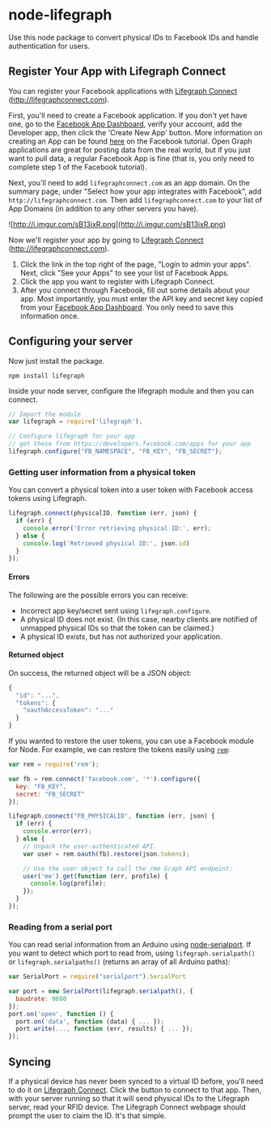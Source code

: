 node-lifegraph
==============

Use this node package to convert physical IDs to Facebook IDs and handle authentication for users.

Register Your App with Lifegraph Connect
-------------------------------------

You can register your Facebook applications with [Lifegraph Connect](http://lifegraphconnect.com) (http://lifegraphconnect.com).

First, you'll need to create a Facebook application. If you don't yet have one, go to the [Facebook App Dashboard](https://developers.facebook.com/apps), verify your account, add the Developer app, then click the 'Create New App' button. More information on creating an App can be found [here](https://developers.facebook.com/docs/technical-guides/opengraph/opengraph-tutorial/) on the Facebook tutorial. Open Graph applications are great for posting data from the real world, but if you just want to pull data, a regular Facebook App is fine (that is, you only need to complete step 1 of the Facebook tutorial).

Next, you'll need to add `lifegraphconnect.com` as an app domain. On the summary page, under "Select how your app integrates with Facebook", add `http://lifegraphconnect.com`. Then add `lifegraphconnect.com` to your list of App Domains (in addition to any other servers you have).

![http://i.imgur.com/sB13ixR.png](http://i.imgur.com/sB13ixR.png)

Now we'll register your app by going to [Lifegraph Connect](http://lifegraphconnect.com) (http://lifegraphconnect.com).

1. Click the link in the top right of the page, "Login to admin your apps". Next, click "See your Apps" to see your list of Facebook Apps.
2. Click the app you want to register with Lifegraph Connect.
3. After you connect through Facebook, fill out some details about your app. Most importantly, you must enter the API key and secret key copied from your [Facebook App Dashboard](https://developers.facebook.com/apps). You only need to save this information once.

Configuring your server
-----------------------

Now just install the package.

```npm install lifegraph```

Inside your node server, configure the lifegraph module and then you can connect.

```js
// Import the module
var lifegraph = require('lifegraph');

// Configure lifegraph for your app
// get these from https://developers.facebook.com/apps for your app
lifegraph.configure("FB_NAMESPACE", "FB_KEY", "FB_SECRET");
```

### Getting user information from a physical token

You can convert a physical token into a user token with Facebook access tokens using Lifegraph.

```js
lifegraph.connect(physicalID, function (err, json) {
  if (err) {
    console.error('Error retrieving physical ID:', err);
  } else {
    console.log('Retrieved physical ID:', json.id)
  }
});
```

#### Errors

The following are the possible errors you can receive:

*  Incorrect app key/secret sent using `lifegraph.configure`.
*  A physical ID does not exist. (In this case, nearby clients are notified of unmapped physical IDs so that the token can be claimed.)
*  A physical ID exists, but has not authorized your application.


#### Returned object

On success, the returned object will be a JSON object:

```js
{
  "id": "...",
  "tokens": {
    "oauthAccessToken": "..."
  }
}
```

If you wanted to restore the user tokens, you can use a Facebook module for Node. For example, we can restore the tokens easily using [`rem`](https://github.com/tcr/rem-js):

```js
var rem = require('rem');

var fb = rem.connect('facebook.com', '*').configure({
  key: "FB_KEY",
  secret: "FB_SECRET"
});

lifegraph.connect("FB_PHYSICALID", function (err, json) {
  if (err) {
    console.error(err);
  } else {
    // Unpack the user-authenticated API.
    var user = rem.oauth(fb).restore(json.tokens);

    // Use the user object to call the /me Graph API endpoint:
    user('me').get(function (err, profile) {
      console.log(profile);
    });
  }
});
```

### Reading from a serial port

You can read serial information from an Arduino using [node-serialport](https://npmjs.org/package/serialport). If you want to detect which port to read from, using `lifegraph.serialpath()` or `lifegraph.serialpaths()` (returns an array of all Arduino paths):

```js
var SerialPort = require("serialport").SerialPort

var port = new SerialPort(lifegraph.serialpath(), {
  baudrate: 9600
});
port.on('open', function () {
  port.on('data', function (data) { ... });
  port.write(..., function (err, results) { ... });
});
```

Syncing
-------

If a physical device has never been synced to a virtual ID before, you'll need to do it on [Lifegraph Connect](http://entrance-tutorial.herokuapp.com).
Click the button to connect to that app. Then, with your server running so that it will send physical IDs to the Lifegraph server, read your RFID device. The Lifegraph Connect webpage
should prompt the user to claim the ID. It's that simple.

